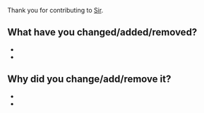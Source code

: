 Thank you for contributing to [Sir](https://github.com/komuw/sir).                     


## What have you changed/added/removed?
-
-

## Why did you change/add/remove it?
-
-

